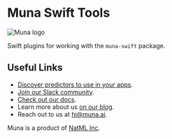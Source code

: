 # Muna Swift Tools

![Muna logo](https://raw.githubusercontent.com/muna-ai/.github/main/logo_wide.png)

Swift plugins for working with the `muna-swift` package.

## Useful Links
- [Discover predictors to use in your apps](https://muna.ai/explore).
- [Join our Slack community](https://muna.ai/slack).
- [Check out our docs](https://docs.muna.ai).
- Learn more about us [on our blog](https://blog.muna.ai).
- Reach out to us at [hi@muna.ai](mailto:hi@muna.ai).

Muna is a product of [NatML Inc](https://github.com/natmlx).
